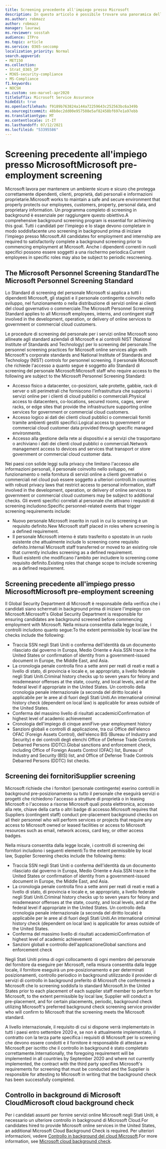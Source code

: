 ```yaml
---
title: Screening precedente all'impiego presso Microsoft
description: In questo articolo è possibile trovare una panoramica delle procedure di screening pre-lavorativo microsoft per Microsoft 365.
ms.author: robmazz
author: robmazz
manager: laurawi
ms.reviewer: sosstah
audience: ITPro
ms.topic: article
ms.service: O365-seccomp
localization_priority: Normal
search.appverid:
- MET150
ms.collection:
- Strat_O365_IP
- M365-security-compliance
- MS-Compliance
f1.keywords:
- NOCSH
ms.custom: seo-marvel-apr2020
titleSuffix: Microsoft Service Assurance
hideEdit: true
ms.openlocfilehash: f9189b763824a144a72259643c252563bc6a349b
ms.sourcegitcommit: 48b8ec2dd00e957508e5af82458bf697e1a97ebb
ms.translationtype: MT
ms.contentlocale: it-IT
ms.lasthandoff: 07/12/2021
ms.locfileid: "53395586"
---
```

# <a name="microsoft-pre-employment-screening"></a><span data-ttu-id="11b10-103">Screening precedente all'impiego presso Microsoft</span><span class="sxs-lookup"><span data-stu-id="11b10-103">Microsoft pre-employment screening</span></span>

<span data-ttu-id="11b10-104">Microsoft lavora per mantenere un ambiente sicuro e sicuro che protegga correttamente dipendenti, clienti, proprietà, dati personali e informazioni proprietarie.</span><span class="sxs-lookup"><span data-stu-id="11b10-104">Microsoft works to maintain a safe and secure environment that properly protects our employees, customers, property, personal data, and proprietary information.</span></span> <span data-ttu-id="11b10-105">Un programma completo di screening in background è essenziale per raggiungere questo obiettivo.</span><span class="sxs-lookup"><span data-stu-id="11b10-105">A comprehensive background screening program is essential for achieving this goal.</span></span> <span data-ttu-id="11b10-106">Tutti i candidati per l'impiego e lo stage devono completare in modo soddisfacente uno screening in background prima di iniziare l'impiego presso Microsoft.</span><span class="sxs-lookup"><span data-stu-id="11b10-106">All candidates for employment and internship are required to satisfactorily complete a background screening prior to commencing employment at Microsoft.</span></span> <span data-ttu-id="11b10-107">Anche i dipendenti correnti in ruoli specifici possono essere soggetti a una rischermo periodica.</span><span class="sxs-lookup"><span data-stu-id="11b10-107">Current employees in specific roles may also be subject to periodic rescreening.</span></span>

## <a name="the-microsoft-personnel-screening-standard"></a><span data-ttu-id="11b10-108">The Microsoft Personnel Screening Standard</span><span class="sxs-lookup"><span data-stu-id="11b10-108">The Microsoft Personnel Screening Standard</span></span>

<span data-ttu-id="11b10-109">Lo Standard di screening del personale Microsoft si applica a tutti i dipendenti Microsoft, gli stagisti e il personale contingente coinvolto nello sviluppo, nel funzionamento o nella distribuzione di servizi online ai clienti del cloud governativo o commerciale.</span><span class="sxs-lookup"><span data-stu-id="11b10-109">The Microsoft Personnel Screening Standard applies to all Microsoft employees, interns, and contingent staff involved in the development, operation, or delivery of online services to government or commercial cloud customers.</span></span>

<span data-ttu-id="11b10-110">Le procedure di screening del personale per i servizi online Microsoft sono allineate agli standard aziendali di Microsoft e ai controlli NIST (National Institute of Standards and Technology) per lo screening del personale.</span><span class="sxs-lookup"><span data-stu-id="11b10-110">The personnel screening practices for Microsoft online services align with Microsoft's corporate standards and National Institute of Standards and Technology (NIST) controls for personnel screening.</span></span> <span data-ttu-id="11b10-111">Il personale Microsoft che richiede l'accesso a quanto segue è soggetto allo Standard di screening del personale Microsoft:</span><span class="sxs-lookup"><span data-stu-id="11b10-111">Microsoft staff who require access to the following are subject to the Microsoft Personnel Screening Standard:</span></span>

- <span data-ttu-id="11b10-112">Accesso fisico a datacenter, co-posizioni, sale protette, gabbie, rack di server o siti perimetrali che forniscono l'infrastruttura che supporta i servizi online per i clienti di cloud pubblici o commerciali.</span><span class="sxs-lookup"><span data-stu-id="11b10-112">Physical access to datacenters, co-locations, secured rooms, cages, server racks, or edge sites that provide the infrastructure supporting online services for government or commercial cloud customers.</span></span>
- <span data-ttu-id="11b10-113">Accesso logico ai dati dei clienti cloud pubblici o commerciali forniti tramite ambienti gestiti specifici.</span><span class="sxs-lookup"><span data-stu-id="11b10-113">Logical access to government or commercial cloud customer data provided through specific managed environments.</span></span>
- <span data-ttu-id="11b10-114">Accesso alla gestione della rete ai dispositivi e ai servizi che trasportano o archiviano i dati dei clienti cloud pubblici o commerciali.</span><span class="sxs-lookup"><span data-stu-id="11b10-114">Network management access to devices and services that transport or store government or commercial cloud customer data.</span></span>

<span data-ttu-id="11b10-115">Nei paesi con solide leggi sulla privacy che limitano l'accesso alle informazioni personali, il personale coinvolto nello sviluppo, nel funzionamento o nella fornitura di servizi online a clienti governativi o commerciali nel cloud può essere soggetto a ulteriori controlli.</span><span class="sxs-lookup"><span data-stu-id="11b10-115">In countries with robust privacy laws that restrict access to personal information, staff involved in the development, operation, or delivery of online services to government or commercial cloud customers may be subject to additional checks.</span></span> <span data-ttu-id="11b10-116">Gli eventi specifici correlati al personale che attivano i requisiti di screening includono:</span><span class="sxs-lookup"><span data-stu-id="11b10-116">Specific personnel-related events that trigger screening requirements include:</span></span>

- <span data-ttu-id="11b10-117">Nuovo personale Microsoft inserito in ruoli in cui lo screening è un requisito definito.</span><span class="sxs-lookup"><span data-stu-id="11b10-117">New Microsoft staff placed in roles where screening is a defined requirement.</span></span>
- <span data-ttu-id="11b10-118">Il personale Microsoft interno è stato trasferito o spostato in un ruolo esistente che attualmente include lo screening come requisito definito.</span><span class="sxs-lookup"><span data-stu-id="11b10-118">Internal Microsoft staff transferred or moved to an existing role that currently includes screening as a defined requirement.</span></span>
- <span data-ttu-id="11b10-119">Ruoli esistenti che modificano l'ambito per includere lo screening come requisito definito.</span><span class="sxs-lookup"><span data-stu-id="11b10-119">Existing roles that change scope to include screening as a defined requirement.</span></span>

## <a name="microsoft-pre-employment-screening"></a><span data-ttu-id="11b10-120">Screening precedente all'impiego presso Microsoft</span><span class="sxs-lookup"><span data-stu-id="11b10-120">Microsoft pre-employment screening</span></span>

<span data-ttu-id="11b10-121">Il Global Security Department di Microsoft è responsabile della verifica che i candidati siano schermati in background prima di iniziare l'impiego con Microsoft.</span><span class="sxs-lookup"><span data-stu-id="11b10-121">Microsoft's Global Security Department is responsible for ensuring candidates are background screened before commencing employment with Microsoft.</span></span>
<span data-ttu-id="11b10-122">Nella misura consentita dalla legge locale, i controlli includono quanto segue:</span><span class="sxs-lookup"><span data-stu-id="11b10-122">To the extent permissible by local law the checks include the following:</span></span>

- <span data-ttu-id="11b10-123">Traccia SSN negli Stati Uniti o conferma dell'identità da un documento rilasciato dal governo in Europa, Medio Oriente e Asia.</span><span class="sxs-lookup"><span data-stu-id="11b10-123">SSN trace in the United States or confirmation of identity from a government-issued document in Europe, the Middle East, and Asia.</span></span>
- <span data-ttu-id="11b10-124">La cronologia penale controlla fino a sette anni per reati di reati e reati a livello di stato, di provincia e locale e, se appropriato, a livello federale negli Stati Uniti.</span><span class="sxs-lookup"><span data-stu-id="11b10-124">Criminal history checks up to seven years for felony and misdemeanor offenses at the state, county, and local levels, and at the federal level if appropriate in the United States.</span></span> <span data-ttu-id="11b10-125">Un controllo della cronologia penale internazionale (a seconda del diritto locale) è applicabile per le aree al di fuori degli Stati Uniti.</span><span class="sxs-lookup"><span data-stu-id="11b10-125">An international criminal history check (dependent on local law) is applicable for areas outside of the United States.</span></span>
- <span data-ttu-id="11b10-126">Conferma del massimo livello di risultati accademici</span><span class="sxs-lookup"><span data-stu-id="11b10-126">Confirmation of highest level of academic achievement</span></span>
- <span data-ttu-id="11b10-127">Cronologia dell'impiego di cinque anni</span><span class="sxs-lookup"><span data-stu-id="11b10-127">Five-year employment history</span></span>
- <span data-ttu-id="11b10-128">Sanzioni globali e controlli di applicazione, tra cui Office dell'elenco OFAC (Foreign Assets Control), dell'elenco BIS (Bureau of Industry and Security) e dei controlli degli elenchi Office of Defense Trade Controls Debarred Persons (DDTC).</span><span class="sxs-lookup"><span data-stu-id="11b10-128">Global sanctions and enforcement check, including Office of Foreign Assets Control (OFAC) list, Bureau of Industry and Security (BIS) list, and Office of Defense Trade Controls Debarred Persons (DDTC) list checks.</span></span>

## <a name="supplier-screening"></a><span data-ttu-id="11b10-129">Screening dei fornitori</span><span class="sxs-lookup"><span data-stu-id="11b10-129">Supplier screening</span></span>

<span data-ttu-id="11b10-130">Microsoft richiede che i fornitori (personale contingente) eserino controlli in background pre-posizionamento su tutto il personale che eseguirà servizi o progetti che richiedono l'accesso a strutture di proprietà o in leasing Microsoft o l'accesso a risorse Microsoft quali posta elettronica, accesso alla rete, chiave della carta o altri badge di accesso.</span><span class="sxs-lookup"><span data-stu-id="11b10-130">Microsoft requires that Suppliers (contingent staff) conduct pre-placement background checks on all their personnel who will perform services or projects that require any access to Microsoft owned or leased facilities or access to Microsoft resources such as email, network access, card key, or other access badges.</span></span>

<span data-ttu-id="11b10-131">Nella misura consentita dalla legge locale, i controlli di screening dei fornitori includono i seguenti elementi:</span><span class="sxs-lookup"><span data-stu-id="11b10-131">To the extent permissible by local law, Supplier Screening checks include the following items:</span></span>

- <span data-ttu-id="11b10-132">Traccia SSN negli Stati Uniti o conferma dell'identità da un documento rilasciato dal governo in Europa, Medio Oriente e Asia.</span><span class="sxs-lookup"><span data-stu-id="11b10-132">SSN trace in the United States or confirmation of identity from a government-issued document in Europe, the Middle East, and Asia.</span></span>
- <span data-ttu-id="11b10-133">La cronologia penale controlla fino a sette anni per reati di reati e reati a livello di stato, di provincia e locale e, se appropriato, a livello federale negli Stati Uniti.</span><span class="sxs-lookup"><span data-stu-id="11b10-133">Criminal history checks up to seven years for felony and misdemeanor offenses at the state, county, and local levels, and at the federal level if appropriate in the United States.</span></span> <span data-ttu-id="11b10-134">Un controllo della cronologia penale internazionale (a seconda del diritto locale) è applicabile per le aree al di fuori degli Stati Uniti.</span><span class="sxs-lookup"><span data-stu-id="11b10-134">An international criminal history check (dependent on local law) is applicable for areas outside of the United States.</span></span>
- <span data-ttu-id="11b10-135">Conferma del massimo livello di risultati accademici</span><span class="sxs-lookup"><span data-stu-id="11b10-135">Confirmation of highest level of academic achievement</span></span>
- <span data-ttu-id="11b10-136">Sanzioni globali e controllo dell'applicazione</span><span class="sxs-lookup"><span data-stu-id="11b10-136">Global sanctions and enforcement check</span></span>

<span data-ttu-id="11b10-137">Negli Stati Uniti prima di ogni collocamento di ogni membro del personale del fornitore da eseguire per Microsoft, nella misura consentita dalla legge locale, il fornitore eseguirà un pre-posizionamento e per determinati posizionamenti, controllo periodico in background utilizzando il provider di servizi di controllo in background preferito di Microsoft che confermerà a Microsoft che lo screening soddisfa lo standard Microsoft.</span><span class="sxs-lookup"><span data-stu-id="11b10-137">In the United States prior to each placement of each supplier staff member to perform for Microsoft, to the extent permissible by local law, Supplier will conduct a pre-placement, and for certain placements, periodic, background check utilizing Microsoft's preferred background check screening service provider who will confirm to Microsoft that the screening meets the Microsoft standard.</span></span> 

<span data-ttu-id="11b10-138">A livello internazionale, il requisito di cui si dispone verrà implementato in tutti i paesi entro settembre 2020 e, se non è attualmente implementato, il contratto con la terza parte specifica i requisiti di Microsoft per lo screening che devono essere condotti e il fornitore è responsabile di attestare a Microsoft per iscritto che il controllo in background è stato completato correttamente.</span><span class="sxs-lookup"><span data-stu-id="11b10-138">Internationally, the foregoing requirement will be implemented in all countries by September 2020 and where not currently implemented, the contract with the third party specifies Microsoft's requirements for screening that must be conducted and the Supplier is responsible for attesting to Microsoft in writing that the background check has been successfully completed.</span></span>

## <a name="microsoft-cloud-background-check"></a><span data-ttu-id="11b10-139">Controllo in background di Microsoft Cloud</span><span class="sxs-lookup"><span data-stu-id="11b10-139">Microsoft cloud background check</span></span>

<span data-ttu-id="11b10-140">Per i candidati assunti per fornire servizi online Microsoft negli Stati Uniti, è necessario un ulteriore controllo in background di Microsoft Cloud.</span><span class="sxs-lookup"><span data-stu-id="11b10-140">For candidates hired to provide Microsoft online services in the United States, an additional Microsoft Cloud Background Check is required.</span></span> <span data-ttu-id="11b10-141">Per ulteriori informazioni, vedere [Controllo in background del cloud Microsoft](assurance-cloud-background-check.md).</span><span class="sxs-lookup"><span data-stu-id="11b10-141">For more information, see [Microsoft cloud background check](assurance-cloud-background-check.md).</span></span>